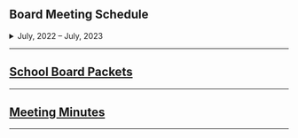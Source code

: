 ## Board Meeting Schedule
<details>
<summary>July, 2022 – July, 2023</summary>


	July 11
	Administration Building
	6:00 PM
	

	July 25 
    Administration Building
    6:00 PM

    August 8 

    Administration Building
	6:00 PM
	

	August 22
	(PIR) Administration Building
	6:00 PM
	

	September 12
	Administration Building
	6:00 PM
	

	September 26
	CANCELED
	6:00 PM
	

	October 11
	Administration Building
	6:00 PM
	

	October 24
	CANCELED
	6:00 PM
	

	November 14
	Administration Building
	6:00 PM
	

	November 28
	West
	6:00 PM
	

	December 12
	Administration Building
	6:00 PM
	

	January 9
	Administration Building
	6:00 PM
	

	January 23
	South
	6:00 PM
	

	February 13
	Administration Building
	6:00 PM
	

	February 27
	Middle School
	6:00 PM
	

	March 13
	Administration Building
	6:00 PM
	

	March 27
	High School
	6:00 PM
	

	April 11  
	Administration Building
	6:00PM
	

	April 24
	Administration Building
	6:00 PM
	

	May 8
	Administration Building
	6:00 PM
	

	May 22
	Administration Building
	6:00 PM
	

	June 12
	Administration Building
	6:00 PM
	

	June 26
	Administration Building
	6:00 PM
</details>

---

## [School Board Packets](https://docs.google.com/document/d/1bpgRYsW4mhbCZbQcu3eGUU2XuQYx92puSBNO6GzzMUA/edit)

---

## [Meeting Minutes](https://drive.google.com/open?id=1mtGHm2a9dmwAOJsFioadN33Z3_f6m77b3_2PbEmjf4U)

---


